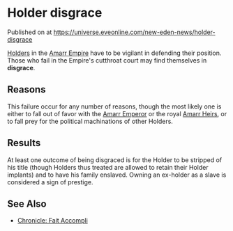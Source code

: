 # Holder disgrace
Published on  at https://universe.eveonline.com/new-eden-news/holder-disgrace

[Holders](dO9vxs4a40LrzJyoq2L8v) in the [Amarr Empire](6BPFRy27fN4LnYlIyzvEwo)
have to be vigilant in defending their position. Those who fail in the
Empire's cutthroat court may find themselves in **disgrace**.

Reasons
-------

This failure occur for any number of reasons, though the most likely one
is either to fall out of favor with the [Amarr Emperor](3Akx6UWUOJM90aQeaPgDtJ) or the royal [Amarr Heirs](54zoGW31RF0k0QF9KkOBjh), or to fall prey for the political
machinations of other Holders.

Results
-------

At least one outcome of being disgraced is for the Holder to be stripped
of his title (though Holders thus treated are allowed to retain their
Holder implants) and to have his family enslaved. Owning an ex-holder as
a slave is considered a sign of prestige.

See Also
--------
-   [Chronicle: Fait Accompli](DkqSD7oYeuxccseQR85j3)
